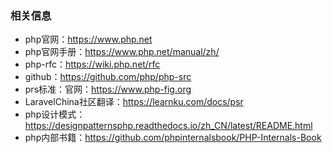 <!--
 * @Description: 
 * @FilePath: \doc-man\docs\devlang\php\index.md
 * QQ:504875043@qq.com
-->
### 相关信息
- php官网：https://www.php.net
- php官网手册：https://www.php.net/manual/zh/
- php-rfc：https://wiki.php.net/rfc
- github：https://github.com/php/php-src
- prs标准：官网：https://www.php-fig.org
- LaravelChina社区翻译：https://learnku.com/docs/psr
- php设计模式：https://designpatternsphp.readthedocs.io/zh_CN/latest/README.html
- php内部书籍：https://github.com/phpinternalsbook/PHP-Internals-Book

